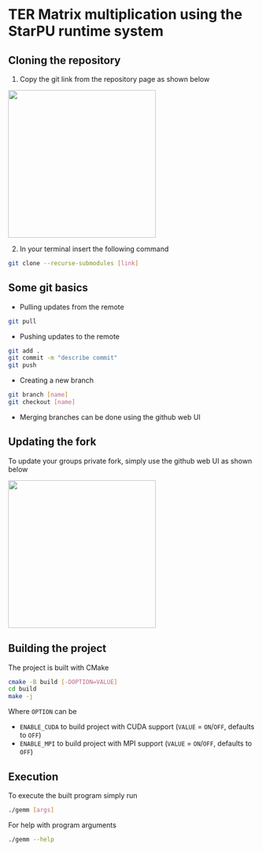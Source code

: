 # TER Matrix multiplication using the StarPU runtime system

## Cloning the repository
1. Copy the git link from the repository page as shown below

<img src="https://github.com/TER-StarPU/ter-starpu-gemm/assets/14825656/444504cc-d069-4664-86d5-58f141dc2883" width="300"/>

2. In your terminal insert the following command

```bash
git clone --recurse-submodules [link]
```

## Some git basics
- Pulling updates from the remote

```bash
git pull
```

- Pushing updates to the remote

```bash
git add .
git commit -m "describe commit"
git push
```

- Creating a new branch

```bash
git branch [name]
git checkout [name]
```

- Merging branches can be done using the github web UI

## Updating the fork
To update your groups private fork, simply use the github web UI as shown below

<img src="https://github.com/TER-StarPU/ter-starpu-gemm/assets/14825656/cf7b93a9-5456-40d8-8167-662a315ada99" width="300"/>

## Building the project
The project is built with CMake

```bash
cmake -B build [-DOPTION=VALUE]
cd build
make -j
```

Where `OPTION` can be
- `ENABLE_CUDA` to build project with CUDA support (`VALUE` = `ON`/`OFF`, defaults to `OFF`)
- `ENABLE_MPI` to build project with MPI support (`VALUE` = `ON`/`OFF`, defaults to `OFF`)

## Execution
To execute the built program simply run
```bash
./gemm [args]
```

For help with program arguments
```bash
./gemm --help
```
